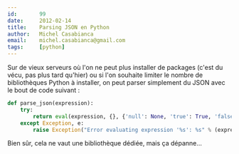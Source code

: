 ```yaml
---
id:       99
date:     2012-02-14
title:    Parsing JSON en Python
author:   Michel Casabianca
email:    michel.casabianca@gmail.com
tags:     [python]
---
```


Sur de vieux serveurs où l'on ne peut plus installer de packages (c'est du vécu, pas plus tard qu'hier) ou si l'on souhaite limiter le nombre de bibliothèques Python à installer, on peut parser simplement du JSON avec le bout de code suivant :

```python
def parse_json(expression):
    try:
        return eval(expression, {}, {'null': None, 'true': True, 'false': False})
    except Exception, e:
        raise Exception("Error evaluating expression '%s': %s" % (expression, e))
```

Bien sûr, cela ne vaut une bibliothèque dédiée, mais ça dépanne...
